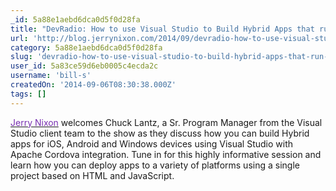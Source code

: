 ```yaml
---
_id: 5a88e1aebd6dca0d5f0d28fa
title: "DevRadio: How to use Visual Studio to Build Hybrid Apps that run on iOS, Android and Windows devices "
url: 'http://blog.jerrynixon.com/2014/09/devradio-how-to-use-visual-studio-to.html'
category: 5a88e1aebd6dca0d5f0d28fa
slug: 'devradio-how-to-use-visual-studio-to-build-hybrid-apps-that-run-on-ios-android-and-windows-devices'
user_id: 5a83ce59d6eb0005c4ecda2c
username: 'bill-s'
createdOn: '2014-09-06T08:30:38.000Z'
tags: []
---
```


<a href="http://www.microsoft.com/click/services/Redirect2.ashx?CR_CC=200117938"><span style="color: #7830b0">Jerry Nixon</span></a> welcomes Chuck Lantz, a Sr. Program Manager from the Visual Studio client team to the show as they discuss how you can build Hybrid apps for iOS, Android and Windows devices using Visual Studio with Apache Cordova integration. Tune in for this highly informative session and learn how you can deploy apps to a variety of platforms using a single project based on HTML and JavaScript.
